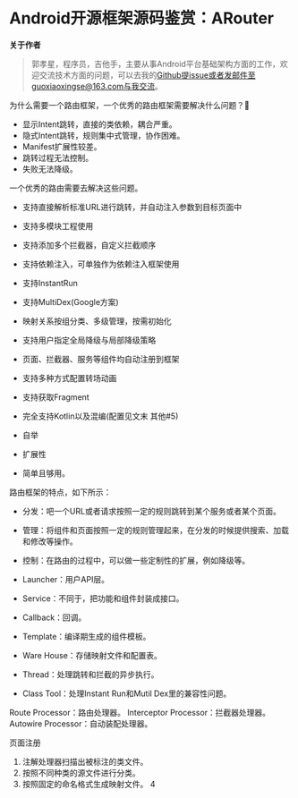 # Android开源框架源码鉴赏：ARouter

**关于作者**

>郭孝星，程序员，吉他手，主要从事Android平台基础架构方面的工作，欢迎交流技术方面的问题，可以去我的[Github](https://github.com/guoxiaoxing)提issue或者发邮件至guoxiaoxingse@163.com与我交流。


为什么需要一个路由框架，一个优秀的路由框架需要解决什么问题？🤔

- 显示Intent跳转，直接的类依赖，耦合严重。
- 隐式Intent跳转，规则集中式管理，协作困难。
- Manifest扩展性较差。
- 跳转过程无法控制。
- 失败无法降级。

一个优秀的路由需要去解决这些问题。

- 支持直接解析标准URL进行跳转，并自动注入参数到目标页面中
- 支持多模块工程使用
- 支持添加多个拦截器，自定义拦截顺序
- 支持依赖注入，可单独作为依赖注入框架使用
- 支持InstantRun
- 支持MultiDex(Google方案)
- 映射关系按组分类、多级管理，按需初始化
- 支持用户指定全局降级与局部降级策略
- 页面、拦截器、服务等组件均自动注册到框架
- 支持多种方式配置转场动画
- 支持获取Fragment
- 完全支持Kotlin以及混编(配置见文末 其他#5)


- 自举
- 扩展性
- 简单且够用。

路由框架的特点，如下所示：

- 分发：吧一个URL或者请求按照一定的规则跳转到某个服务或者某个页面。
- 管理：将组件和页面按照一定的规则管理起来，在分发的时候提供搜索、加载和修改等操作。
- 控制：在路由的过程中，可以做一些定制性的扩展，例如降级等。

- Launcher：用户API层。
- Service：不同于，把功能和组件封装成接口。
- Callback：回调。
- Template：编译期生成的组件模板。

- Ware House：存储映射文件和配置表。
- Thread：处理跳转和拦截的异步执行。

- Class Tool：处理Instant Run和Mutil Dex里的兼容性问题。


Route Processor：路由处理器。
Interceptor Processor：拦截器处理器。
Autowire Processor：自动装配处理器。





页面注册

1. 注解处理器扫描出被标注的类文件。
2. 按照不同种类的源文件进行分类。
3. 按照固定的命名格式生成映射文件。
4
